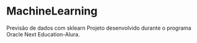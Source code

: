 # MachineLearning
Previsão de dados com sklearn
Projeto desenvolvido durante o programa Oracle Next Education-Alura.
